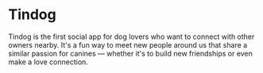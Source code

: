 # Tindog
Tindog is the first social app for dog lovers who want to connect with other owners nearby. It's a fun way to meet new people around us that share a similar passion for canines — whether it's to build new friendships or even make a love connection.
